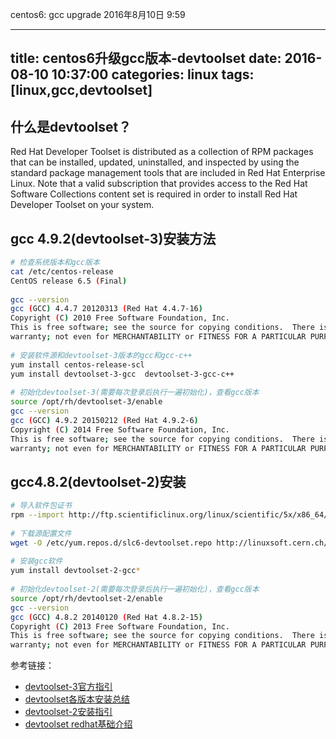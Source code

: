 centos6: gcc upgrade
2016年8月10日
9:59
 
---
title: centos6升级gcc版本-devtoolset
date: 2016-08-10 10:37:00
categories: linux
tags: [linux,gcc,devtoolset]
---
## 什么是devtoolset？
Red Hat Developer Toolset is distributed as a collection of RPM packages that can be installed, updated, uninstalled, and inspected by using the standard package management tools that are included in Red Hat Enterprise Linux. Note that a valid subscription that provides access to the Red Hat Software Collections content set is required in order to install Red Hat Developer Toolset on your system.
 
<!--more-->
 
## gcc 4.9.2(devtoolset-3)安装方法
``` bash
# 检查系统版本和gcc版本
cat /etc/centos-release
CentOS release 6.5 (Final)
 
gcc --version
gcc (GCC) 4.4.7 20120313 (Red Hat 4.4.7-16)
Copyright (C) 2010 Free Software Foundation, Inc.
This is free software; see the source for copying conditions.  There is NO
warranty; not even for MERCHANTABILITY or FITNESS FOR A PARTICULAR PURPOSE.
 
# 安装软件源和devtoolset-3版本的gcc和gcc-c++
yum install centos-release-scl
yum install devtoolset-3-gcc  devtoolset-3-gcc-c++
 
# 初始化devtoolset-3(需要每次登录后执行一遍初始化)，查看gcc版本
source /opt/rh/devtoolset-3/enable
gcc --version
gcc (GCC) 4.9.2 20150212 (Red Hat 4.9.2-6)
Copyright (C) 2014 Free Software Foundation, Inc.
This is free software; see the source for copying conditions.  There is NO
warranty; not even for MERCHANTABILITY or FITNESS FOR A PARTICULAR PURPOSE.
```
 
## gcc4.8.2(devtoolset-2)安装
``` bash
# 导入软件包证书
rpm --import http://ftp.scientificlinux.org/linux/scientific/5x/x86_64/RPM-GPG-KEYs/RPM-GPG-KEY-cern
 
# 下载源配置文件
wget -O /etc/yum.repos.d/slc6-devtoolset.repo http://linuxsoft.cern.ch/cern/devtoolset/slc6-devtoolset.repo
 
# 安装gcc软件
yum install devtoolset-2-gcc*
 
# 初始化devtoolset-2(需要每次登录后执行一遍初始化)，查看gcc版本
source /opt/rh/devtoolset-2/enable
gcc --version
gcc (GCC) 4.8.2 20140120 (Red Hat 4.8.2-15)
Copyright (C) 2013 Free Software Foundation, Inc.
This is free software; see the source for copying conditions.  There is NO
warranty; not even for MERCHANTABILITY or FITNESS FOR A PARTICULAR PURPOSE.
```
 
参考链接：
- [devtoolset-3官方指引](https://www.softwarecollections.org/en/scls/rhscl/devtoolset-3/)
- [devtoolset各版本安装总结](http://www.ie-lab.cn/page289?article_id=536)
- [devtoolset-2安装指引](https://gist.github.com/stephenturner/e3bc5cfacc2dc67eca8b)
- [devtoolset redhat基础介绍](https://access.redhat.com/documentation/en-US/Red_Hat_Developer_Toolset/3/html/User_Guide/sect-Red_Hat_Developer_Toolset-Install.html)
